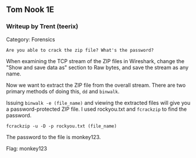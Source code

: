 ## Tom Nook 1E
### Writeup by Trent (teerix)

Category: Forensics

```
Are you able to crack the zip file? What's the password?
```

When examining the TCP stream of the ZIP files in Wireshark, change the "Show and save data as" section to Raw bytes, and save the stream as any name.

Now we want to extract the ZIP file from the overall stream. There are two primary methods of doing this, `dd` and `binwalk`.

Issuing `binwalk -e (file_name)` and viewing the extracted files will give you a password-protected ZIP
file. I used rockyou.txt and `fcrackzip` to find the password.

`fcrackzip -u -D -p rockyou.txt (file_name)`

The password to the file is monkey123.

Flag: monkey123